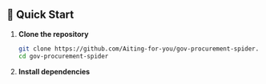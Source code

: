 ## 🚀 Quick Start

1.  **Clone the repository**

    ```bash
    git clone https://github.com/Aiting-for-you/gov-procurement-spider.git
    cd gov-procurement-spider
    ```

2.  **Install dependencies** 